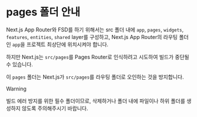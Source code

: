 # pages 폴더 안내

Next.js App Router와 FSD를 하기 위해서는 src 폴더 내에 `app`, `pages`, `widgets`, `features`, `entities`, `shared` layer를 구성하고, Next.js App Router의 라우팅 폴더인 `app`을 프로젝트 최상단에 위치시켜야 합니다.

하지만 Next.js는 `src/pages`를 Pages Router로 인식하려고 시도하여 빌드가 중단될 수 있습니다.

이 `pages` 폴더는 Next.js가 `src/pages`를 라우팅 폴더로 오인하는 것을 방지합니다.

> [!WARNING]
>
> 빌드 에러 방지를 위한 필수 폴더이므로, 삭제하거나 폴더 내에 파일이나 하위 폴더를 생성하지 않도록 주의해주시기 바랍니다.

